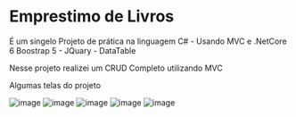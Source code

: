 # Emprestimo de Livros

É um singelo Projeto de prática na linguagem C# - Usando MVC e .NetCore 6
Boostrap 5 - JQuary - DataTable

Nesse projeto realizei um CRUD Completo utilizando MVC  

Algumas telas do projeto

![image](https://github.com/devluciano/Empretimo_de_livros/assets/61517478/cb5142cd-55a9-4dde-865f-b73632081fa5)
![image](https://github.com/devluciano/Empretimo_de_livros/assets/61517478/7c800cc7-8664-4db2-a5e2-64cb5f666581)
![image](https://github.com/devluciano/Empretimo_de_livros/assets/61517478/7d6f9a03-97ee-46e7-a19f-46dad7529aef)
![image](https://github.com/devluciano/Empretimo_de_livros/assets/61517478/574a242a-4a6d-431a-a131-199dff8239ea)
![image](https://github.com/devluciano/Empretimo_de_livros/assets/61517478/df6f7129-a6e6-4a5a-b312-faa71e3990a7)




